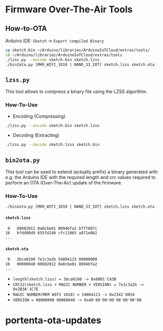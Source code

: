 Firmware Over-The-Air Tools
===========================

## How-to-OTA

Arduino IDE: `Sketch` -> `Export compiled Binary`
```bash
cp sketch.bin ~/Arduino/libraries/ArduinoIoTCloud/extras/tools/
cd ~/Arduino/libraries/ArduinoIoTCloud/extras/tools
./lzss.py --encode sketch.bin sketch.lzss
./bin2ota.py [MKR_WIFI_1010 | NANO_33_IOT] sketch.lzss sketch.ota
```

## `lzss.py`
This tool allows to compress a binary file using the LZSS algorithm.

### How-To-Use
* Encoding (Compressing)
```bash
./lzss.py --encode sketch.bin sketch.lzss
```
* Decoding (Extracting)
```bash
./lzss.py --decode sketch.lzss sketch.bin
```

## `bin2ota.py`
This tool can be used to extend (actually prefix) a binary generated with e.g. the Arduino IDE with the required length and crc values required to perform an OTA (Over-The-Air) update of the firmware.

### How-To-Use
```bash
./bin2ota.py [MKR_WIFI_1010 | NANO_33_IOT] sketch.lzss sketch.ota
```
#### `sketch.lzss`
```bash
 0   80602012 0a0cbe01 0094bfa2 bff7807c
16   bfdd00d9 655fd240 cfc11065 a071e0b2
...
```
#### `sketch.ota`
```bash
 0   3bca0100 7e1c3a2b 54804123 00000000
16   00000040 80602012 0a0cbe01 0094bfa2
...
```
* `length(sketch.lzss) = 3bca0100 -> 0x0001'CA3B`
* `CRC32(sketch.lzss + MAGIC NUMBER + VERSION) = 7e1c3a2b -> 0x2B3A'1C7E`
* `MAGIC NUMBER(MKR WIFI 1010) = 54804123 -> 0x2341'8054`
* `VERSION = 00000000 00000040 -> 0x40'00'00'00'00'00'00'00`
# portenta-ota-updates
